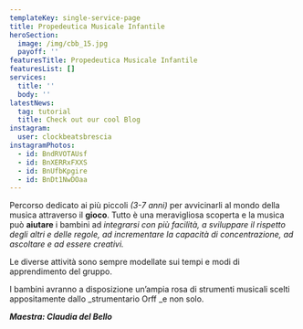 ```yaml
---
templateKey: single-service-page
title: Propedeutica Musicale Infantile
heroSection:
  image: /img/cbb_15.jpg
  payoff: ''
featuresTitle: Propedeutica Musicale Infantile
featuresList: []
services:
  title: ''
  body: ''
latestNews:
  tag: tutorial
  title: Check out our cool Blog
instagram:
  user: clockbeatsbrescia
instagramPhotos:
  - id: BndRVOTAUsf
  - id: BnXERRxFXXS
  - id: BnUfbKpgire
  - id: BnDt1NwDOaa
---
```

Percorso dedicato ai più piccoli _(3-7 anni)_ per avvicinarli al mondo della musica attraverso il **gioco**. Tutto è una meravigliosa scoperta e la musica può **aiutare** i bambini ad _integrarsi con più facilità, a sviluppare il rispetto degli altri e delle regole, ad incrementare la capacità di concentrazione, ad ascoltare e ad essere creativi._

Le diverse attività sono sempre modellate sui tempi e modi di apprendimento del gruppo.

I bambini avranno a disposizione un’ampia rosa di strumenti musicali scelti appositamente dallo _strumentario Orff _e non solo.



_**Maestra: Claudia del Bello**_
